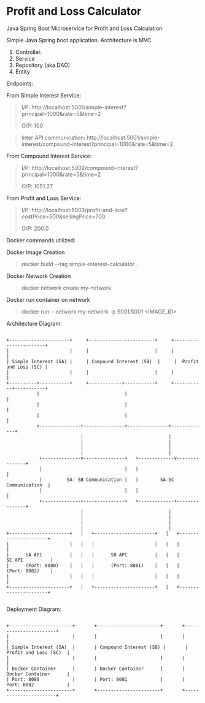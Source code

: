 # Profit and Loss Calculator
Java Spring Boot Microservice for Profit and Loss Calculation

Simple Java Spring boot application.
Architecture is MVC.
1. Controller.
2. Service
3. Repository (aka DAO)
4. Entity

Endpoints:

From SImple Interest Service:

> I/P: http://localhost:5001/simple-interest?principal=1000&rate=5&time=2
>
> O/P: 100

> Inter API communication: http://localhost:5001/simple-interest/compound-interest?principal=1000&rate=5&time=2


From Compound Interest Service:

> I/P: http://localhost:5002/compound-interest?principal=1000&rate=5&time=2
>
> O/P: 1051.27

From Profit and Loss Service:

> I/P: http://localhost:5003/profit-and-loss?costPrice=500&sellingPrice=700
>
> O/P: 200.0

Docker commands utilized:

Docker Image Creation
> docker build --tag simple-interest-calculator .

Docker Network Creation
> docker network create my-network

Docker run container on network
> docker run --network my-network -p 5001:5001 <IMAGE_ID>

Architecture Diagram:

```

+----------------------+     +------------------------+     +-----------------------+
|                      |     |                        |     |                       |
| Simple Interest (SA) |     | Compound Interest (SB)  |     |  Profit and Loss (SC) |
|                      |     |                        |     |                       |
+----------+-----------+     +------------+-----------+     +-----------+-----------+
           |                               |                             |
           |                               |                             |
           |                               |                             |
           +---------------+---------------+---------------+-------------+
                           |                               |
                           |                               |
                           |                               |
                           |                               |
            +--------------v---------------+   +-------------v---------------+
            |                              |   |                             |
            |         SA- SB Communication |   |        SA-SC Communication  |
            |                              |   |                             |
            +--------------+---------------+   +-------------+---------------+
                           |                               |
                           |                               |
                           |                               |
                           |                               |
+----------------------+   |   +----------------------+   |   +----------------------+
|                      |   |   |                      |   |   |                      |
|      SA API          |   |   |      SB API          |   |   |      SC API          |
|      (Port: 8080)    |   |   |      (Port: 8081)    |   |   |      (Port: 8082)    |
|                      |   |   |                      |   |   |                      |
+----------------------+   |   +----------------------+   |   +----------------------+


```



Deployment Diagram:

```

+-----------------------+       +-----------------------+       +-----------------------+
|                       |       |                       |       |                       |
| Simple Interest (SA)  |       | Compound Interest (SB) |       | Profit and Loss (SC)  |
|                       |       |                       |       |                       |
| Docker Container      |       | Docker Container      |       | Docker Container      |
| Port: 8080            |       | Port: 8081            |       | Port: 8082            |
+-----------------------+       +-----------------------+       +-----------------------+


```
